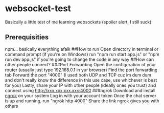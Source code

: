 # websocket-test
Basically a little test of me learning websockets (spoiler alert, I still suck)
## Prerequisities
npm... basically everything afaik
##How to run
Open directory in terminal or command prompt (if you're on Windows)
run "npm run start app.js" or "npm run dev app.js" if you're going to change the code in any way
##How can other people connect?
###Port Forwarding
Open the configuration of your router (usually just type 192.168.0.1 in yur browser)
Find the port forwarding tab
Forward the port "4000" (I used both UDP and TCP cuz im dum dum and don't really know the difference in this use case, use whichever is best for you)
Lastly, share your IP with other people (ideally ones you trust) and connect using http://xxx.xxx.xxx.xxx:4000
###ngrok
Download and install [ngrok](https://ngrok.com) on your system
Log in with your account token
Once the chat server is up and running, run "ngrok http 4000"
Share the link ngrok gives you with others
